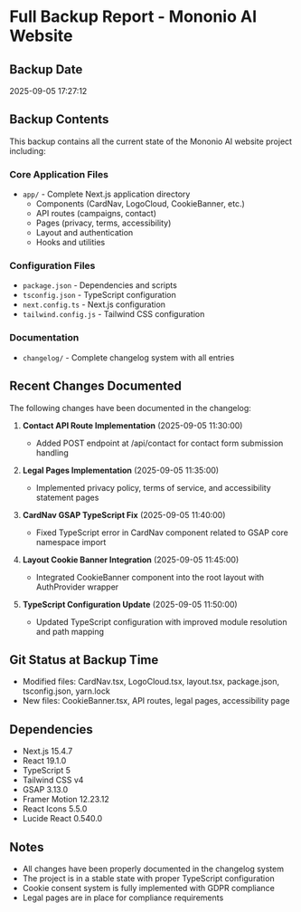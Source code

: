 # Full Backup Report - Mononio AI Website

## Backup Date
2025-09-05 17:27:12

## Backup Contents
This backup contains all the current state of the Mononio AI website project including:

### Core Application Files
- `app/` - Complete Next.js application directory
  - Components (CardNav, LogoCloud, CookieBanner, etc.)
  - API routes (campaigns, contact)
  - Pages (privacy, terms, accessibility)
  - Layout and authentication
  - Hooks and utilities

### Configuration Files
- `package.json` - Dependencies and scripts
- `tsconfig.json` - TypeScript configuration
- `next.config.ts` - Next.js configuration
- `tailwind.config.js` - Tailwind CSS configuration

### Documentation
- `changelog/` - Complete changelog system with all entries

## Recent Changes Documented
The following changes have been documented in the changelog:

1. **Contact API Route Implementation** (2025-09-05 11:30:00)
   - Added POST endpoint at /api/contact for contact form submission handling

2. **Legal Pages Implementation** (2025-09-05 11:35:00)
   - Implemented privacy policy, terms of service, and accessibility statement pages

3. **CardNav GSAP TypeScript Fix** (2025-09-05 11:40:00)
   - Fixed TypeScript error in CardNav component related to GSAP core namespace import

4. **Layout Cookie Banner Integration** (2025-09-05 11:45:00)
   - Integrated CookieBanner component into the root layout with AuthProvider wrapper

5. **TypeScript Configuration Update** (2025-09-05 11:50:00)
   - Updated TypeScript configuration with improved module resolution and path mapping

## Git Status at Backup Time
- Modified files: CardNav.tsx, LogoCloud.tsx, layout.tsx, package.json, tsconfig.json, yarn.lock
- New files: CookieBanner.tsx, API routes, legal pages, accessibility page

## Dependencies
- Next.js 15.4.7
- React 19.1.0
- TypeScript 5
- Tailwind CSS v4
- GSAP 3.13.0
- Framer Motion 12.23.12
- React Icons 5.5.0
- Lucide React 0.540.0

## Notes
- All changes have been properly documented in the changelog system
- The project is in a stable state with proper TypeScript configuration
- Cookie consent system is fully implemented with GDPR compliance
- Legal pages are in place for compliance requirements
